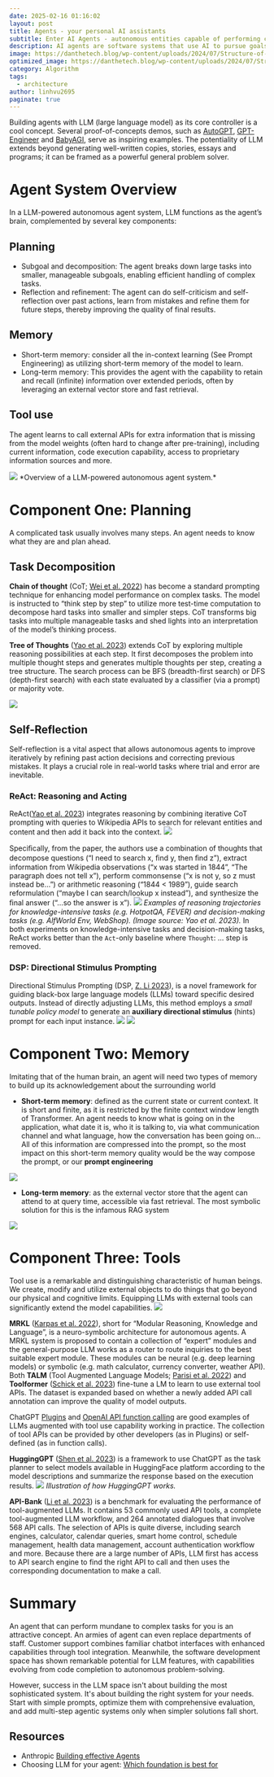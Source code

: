 ```yaml
---
date: 2025-02-16 01:16:02
layout: post
title: Agents - your personal AI assistants
subtitle: Enter AI Agents - autonomous entities capable of performing complex, multi-step tasks, maintaining state across interactions, and dynamically adapting to new information.
description: AI agents are software systems that use AI to pursue goals and complete tasks on behalf of users. They show reasoning, planning, and memory and have a level of autonomy to make decisions, learn, and adapt.
image: https://danthetech.blog/wp-content/uploads/2024/07/Structure-of-Agent-in-Artificial-Intelligence2.webp
optimized_image: https://danthetech.blog/wp-content/uploads/2024/07/Structure-of-Agent-in-Artificial-Intelligence2.webp
category: Algorithm
tags:
  - architecture
author: linhvu2695
paginate: true
---
```

Building agents with LLM (large language model) as its core controller is a cool concept. Several proof-of-concepts demos, such as <a href="https://github.com/Significant-Gravitas/AutoGPT">AutoGPT</a>, <a href="https://github.com/AntonOsika/gpt-engineer">GPT-Engineer</a> and <a href="https://github.com/yoheinakajima/babyagi">BabyAGI</a>, serve as inspiring examples. The potentiality of LLM extends beyond generating well-written copies, stories, essays and programs; it can be framed as a powerful general problem solver.

# Agent System Overview
In a LLM-powered autonomous agent system, LLM functions as the agent’s brain, complemented by several key components:
## Planning
* Subgoal and decomposition: The agent breaks down large tasks into smaller, manageable subgoals, enabling efficient handling of complex tasks.
* Reflection and refinement: The agent can do self-criticism and self-reflection over past actions, learn from mistakes and refine them for future steps, thereby improving the quality of final results.

## Memory
* Short-term memory: consider all the in-context learning (See Prompt Engineering) as utilizing short-term memory of the model to learn.
* Long-term memory: This provides the agent with the capability to retain and recall (infinite) information over extended periods, often by leveraging an external vector store and fast retrieval.

## Tool use
The agent learns to call external APIs for extra information that is missing from the model weights (often hard to change after pre-training), including current information, code execution capability, access to proprietary information sources and more.

<img src="https://lilianweng.github.io/posts/2023-06-23-agent/agent-overview.png">
*Overview of a LLM-powered autonomous agent system.*

# Component One: Planning
A complicated task usually involves many steps. An agent needs to know what they are and plan ahead.

## Task Decomposition
**Chain of thought** (CoT; <a href="https://arxiv.org/abs/2201.11903">Wei et al. 2022</a>) has become a standard prompting technique for enhancing model performance on complex tasks. The model is instructed to “think step by step” to utilize more test-time computation to decompose hard tasks into smaller and simpler steps. CoT transforms big tasks into multiple manageable tasks and shed lights into an interpretation of the model’s thinking process.

**Tree of Thoughts** (<a href="https://arxiv.org/abs/2305.10601">Yao et al. 2023</a>) extends CoT by exploring multiple reasoning possibilities at each step. It first decomposes the problem into multiple thought steps and generates multiple thoughts per step, creating a tree structure. The search process can be BFS (breadth-first search) or DFS (depth-first search) with each state evaluated by a classifier (via a prompt) or majority vote.

<img src="https://cuicaihao.com/wp-content/uploads/2024/02/image-1.png?w=1024">

## Self-Reflection
Self-reflection is a vital aspect that allows autonomous agents to improve iteratively by refining past action decisions and correcting previous mistakes. It plays a crucial role in real-world tasks where trial and error are inevitable.

### ReAct: Reasoning and Acting
ReAct(<a href="https://arxiv.org/abs/2210.03629">Yao et al. 2023</a>) integrates reasoning by combining iterative CoT prompting with queries to Wikipedia APIs to search for relevant entities and content and then add it back into the context.
<img src="https://cuicaihao.com/wp-content/uploads/2024/02/image-4.png">

Speciﬁcally, from the paper, the authors use a combination of thoughts that decompose questions (“I need to search x, ﬁnd y, then ﬁnd z”), extract information from Wikipedia observations (“x was started in 1844”, “The paragraph does not tell x”), perform commonsense (“x is not y, so z must instead be…”) or arithmetic reasoning (“1844 < 1989”), guide search reformulation (“maybe I can search/lookup x instead”), and synthesize the ﬁnal answer (“…so the answer is x”).
<img src="https://lilianweng.github.io/posts/2023-06-23-agent/react.png">
*Examples of reasoning trajectories for knowledge-intensive tasks (e.g. HotpotQA, FEVER) and decision-making tasks (e.g. AlfWorld Env, WebShop). (Image source: Yao et al. 2023).*
In both experiments on knowledge-intensive tasks and decision-making tasks, ReAct works better than the `Act`-only baseline where `Thought`: … step is removed.

### DSP: Directional Stimulus Prompting
Directional Stimulus Prompting (DSP, <a href="https://arxiv.org/abs/2302.11520">Z. Li 2023</a>), is a novel framework for guiding black-box large language models (LLMs) toward specific desired outputs.  Instead of directly adjusting LLMs, this method employs a *small tunable policy model* to generate an **auxiliary directional stimulus** (hints) prompt for each input instance.
<img src="https://cuicaihao.com/wp-content/uploads/2024/02/image-8.png">
<img src="https://cuicaihao.com/wp-content/uploads/2024/02/image-6.png">

# Component Two: Memory
Imitating that of the human brain, an agent will need two types of memory to build up its acknowledgement about the surrounding world
* **Short-term memory**: defined as the current state or current context. It is short and finite, as it is restricted by the finite context window length of Transformer. An agent needs to know what is going on in the application, what date it is, who it is talking to, via what communication channel and what language, how the conversation has been going on... All of this information are compressed into the prompt, so the most impact on this short-term memory quality would be the way compose the prompt, or our **prompt engineering**
<img src="https://cuicaihao.com/wp-content/uploads/2024/02/image-9.png">

* **Long-term memory**: as the external vector store that the agent can attend to at query time, accessible via fast retrieval. The most symbolic solution for this is the infamous RAG system
<img src="https://cuicaihao.com/wp-content/uploads/2024/02/image.png">

# Component Three: Tools
Tool use is a remarkable and distinguishing characteristic of human beings. We create, modify and utilize external objects to do things that go beyond our physical and cognitive limits. Equipping LLMs with external tools can significantly extend the model capabilities.
<img src="https://static.scientificamerican.com/dam/m/43106216c039b404/original/evolution_hands_tools.jpg?m=1732201125.292&w=600">

**MRKL** (<a href="https://arxiv.org/abs/2205.00445">Karpas et al. 2022</a>), short for “Modular Reasoning, Knowledge and Language”, is a neuro-symbolic architecture for autonomous agents. A MRKL system is proposed to contain a collection of “expert” modules and the general-purpose LLM works as a router to route inquiries to the best suitable expert module. These modules can be neural (e.g. deep learning models) or symbolic (e.g. math calculator, currency converter, weather API). Both **TALM** (Tool Augmented Language Models; <a href="https://arxiv.org/abs/2205.12255">Parisi et al. 2022</a>) and **Toolformer** (<a href="https://arxiv.org/abs/2302.04761">Schick et al. 2023</a>) fine-tune a LM to learn to use external tool APIs. The dataset is expanded based on whether a newly added API call annotation can improve the quality of model outputs.

ChatGPT <a href="https://openai.com/blog/chatgpt-plugins">Plugins</a> and <a href="https://platform.openai.com/docs/guides/gpt/function-calling">OpenAI API function calling</a> are good examples of LLMs augmented with tool use capability working in practice. The collection of tool APIs can be provided by other developers (as in Plugins) or self-defined (as in function calls).

**HuggingGPT** (<a href="https://arxiv.org/abs/2303.17580">Shen et al. 2023</a>) is a framework to use ChatGPT as the task planner to select models available in HuggingFace platform according to the model descriptions and summarize the response based on the execution results.
<img src="https://lilianweng.github.io/posts/2023-06-23-agent/hugging-gpt.png">
*Illustration of how HuggingGPT works.*

**API-Bank** (<a href="https://arxiv.org/abs/2304.08244">Li et al. 2023</a>) is a benchmark for evaluating the performance of tool-augmented LLMs. It contains 53 commonly used API tools, a complete tool-augmented LLM workflow, and 264 annotated dialogues that involve 568 API calls. The selection of APIs is quite diverse, including search engines, calculator, calendar queries, smart home control, schedule management, health data management, account authentication workflow and more. Because there are a large number of APIs, LLM first has access to API search engine to find the right API to call and then uses the corresponding documentation to make a call.

# Summary
An agent that can perform mundane to complex tasks for you is an attractive concept. An armies of agent can even replace departments of staff. Customer support combines familiar chatbot interfaces with enhanced capabilities through tool integration. Meanwhile, the software development space has shown remarkable potential for LLM features, with capabilities evolving from code completion to autonomous problem-solving. 

However, success in the LLM space isn't about building the most sophisticated system. It's about building the right system for your needs. Start with simple prompts, optimize them with comprehensive evaluation, and add multi-step agentic systems only when simpler solutions fall short.

## Resources
* Anthropic <a href="https://www.anthropic.com/research/building-effective-agents">Building effective Agents</a>
* Choosing LLM for your agent: <a href="https://artificialintelligencemadesimple.substack.com/p/which-foundation-model-is-best-for">Which foundation is best for</a>